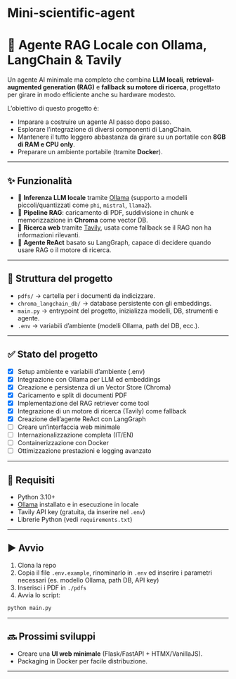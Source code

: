 # Mini-scientific-agent

# 🧠 Agente RAG Locale con Ollama, LangChain & Tavily

Un agente AI minimale ma completo che combina **LLM locali**, **retrieval-augmented generation (RAG)** e **fallback su motore di ricerca**, progettato per girare in modo efficiente anche su hardware modesto.

L’obiettivo di questo progetto è:

* Imparare a costruire un agente AI passo dopo passo.
* Esplorare l’integrazione di diversi componenti di LangChain.
* Mantenere il tutto leggero abbastanza da girare su un portatile con **8GB di RAM e CPU only**.
* Preparare un ambiente portabile (tramite **Docker**).

---

## ✨ Funzionalità

* 🔹 **Inferenza LLM locale** tramite [Ollama](https://ollama.ai/) (supporto a modelli piccoli/quantizzati come `phi`, `mistral`, `llama2`).
* 🔹 **Pipeline RAG**: caricamento di PDF, suddivisione in chunk e memorizzazione in **Chroma** come vector DB.
* 🔹 **Ricerca web** tramite [Tavily](https://python.langchain.com/docs/integrations/tools/tavily), usata come fallback se il RAG non ha informazioni rilevanti.
* 🔹 **Agente ReAct** basato su LangGraph, capace di decidere quando usare RAG o il motore di ricerca.

---

## 📂 Struttura del progetto

* `pdfs/` → cartella per i documenti da indicizzare.
* `chroma_langchain_db/` → database persistente con gli embeddings.
* `main.py` → entrypoint del progetto, inizializza modelli, DB, strumenti e agente.
* `.env` → variabili d’ambiente (modelli Ollama, path del DB, ecc.).

---

## ✅ Stato del progetto

* [x] Setup ambiente e variabili d’ambiente (.env)
* [x] Integrazione con Ollama per LLM ed embeddings
* [x] Creazione e persistenza di un Vector Store (Chroma)
* [x] Caricamento e split di documenti PDF
* [x] Implementazione del RAG retriever come tool
* [x] Integrazione di un motore di ricerca (Tavily) come fallback
* [x] Creazione dell’agente ReAct con LangGraph
* [ ] Creare un’interfaccia web minimale
* [ ] Internazionalizzazione completa (IT/EN)
* [ ] Containerizzazione con Docker
* [ ] Ottimizzazione prestazioni e logging avanzato

---

## 🚀 Requisiti

* Python 3.10+
* [Ollama](https://ollama.ai/) installato e in esecuzione in locale
* Tavily API key (gratuita, da inserire nel `.env`)
* Librerie Python (vedi `requirements.txt`)

---

## ▶️ Avvio

1. Clona la repo
2. Copia il file `.env.example`, rinominarlo in `.env` ed inserire i parametri necessari (es. modello Ollama, path DB, API key)
3. Inserisci i PDF in `./pdfs`
4. Avvia lo script:

```bash
python main.py
```

---

## 🔜 Prossimi sviluppi

* Creare una **UI web minimale** (Flask/FastAPI + HTMX/VanillaJS).
* Packaging in Docker per facile distribuzione.

---
